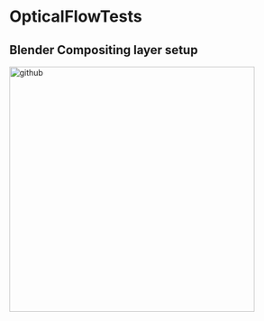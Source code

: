 # OpticalFlowTests

## Blender Compositing layer setup

<img width="435" alt="github" src="https://github.com/nadasimre/OpticalFlowTests/assets/91874793/956d7050-ada6-4e92-b4a1-a780ce0e4941">
